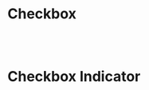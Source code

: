 # Checkbox

<!-- @include: ./checkbox-meta.md -->

<br />
<br />

# Checkbox Indicator

<!-- @include: ./checkbox-indicator-meta.md -->